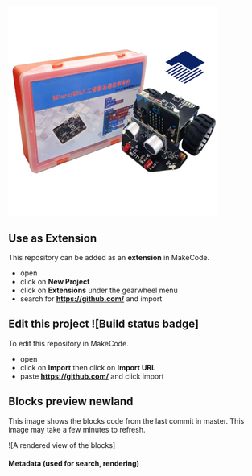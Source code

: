 #
  
 ![](newland.png)
## Use as Extension
This repository can be added as an **extension** in MakeCode.
* open []()
* click on **New Project**
* click on **Extensions** under the gearwheel menu
* search for **https://github.com/** and import 

## Edit this project ![Build status badge]

To edit this repository in MakeCode.

* open []()
* click on **Import** then click on **Import URL**
* paste **https://github.com/** and click import

## Blocks preview newland

This image shows the blocks code from the last commit in master.
This image may take a few minutes to refresh.

![A rendered view of the blocks]

#### Metadata (used for search, rendering)


